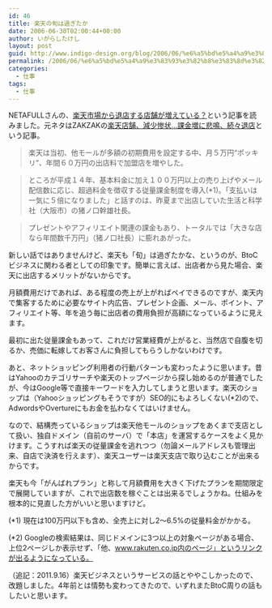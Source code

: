 ```yaml
---
id: 46
title: 楽天の旬は過ぎたか
date: 2006-06-30T02:00:44+00:00
author: いがらしたけし
layout: post
guid: http://www.indigo-design.org/blog/2006/06/%e6%a5%bd%e5%a4%a9%e3%83%93%e3%82%b8%e3%83%8d%e3%82%b9%e3%81%ae%e6%97%ac%e3%81%af%e9%81%8e%e3%81%8e%e3%81%9f%e3%81%8b/
permalink: /2006/06/%e6%a5%bd%e5%a4%a9%e3%83%93%e3%82%b8%e3%83%8d%e3%82%b9%e3%81%ae%e6%97%ac%e3%81%af%e9%81%8e%e3%81%8e%e3%81%9f%e3%81%8b/
categories:
  - 仕事
tags:
  - 仕事
---
```

NETAFULLさんの、<a href="http://netafull.net/news/014344.html" target="_blank">楽天市場から退店する店舗が増えている？</a>という記事を読みました。元ネタはZAKZAKの<a href="http://www.zakzak.co.jp/top/2006_06/t2006062834.html" target="_blank" class="broken_link">楽天店舗、減少惨状…課金増に悲鳴、続々退店</a>という記事。

> 楽天は当初、他モールが多額の初期費用を設定する中、月５万円“ポッキリ”、年間６０万円の出店料で加盟店を増やした。
  
> ところが平成１４年、基本料金に加え１００万円以上の売り上げやメール配信数に応じ、超過料金を徴収する従量課金制度を導入(*1)。「支払いは一気に５倍になりました」と話すのは、昨夏まで出店していた生活と科学社（大阪市）の猪ノ口幹雄社長。
  
> プレゼントやアフィリエイト関連の課金もあり、トータルでは「大きな店なら年間数千万円」（猪ノ口社長）に膨れあがった。

新しい話ではありませんけど、楽天も「旬」は過ぎたかな、というのが、BtoCビジネスに関わる者としての印象です。簡単に言えば、出店者から見た場合、楽天に出店するメリットがないからです。

<!--more-->


  
月額費用だけであれば、ある程度の売上が上がればペイできるのですが、楽天内で集客するために必要なサイト内広告、プレゼント企画、メール、ポイント、アフィリエイト等、年を追う毎に出店者の費用負担が高額になっているように見えます。

最初に出た従量課金もあって、これだけ営業経費が上がると、当然店で自腹を切るか、売価に転嫁してお客さんに負担してもらうしかないわけです。

あと、ネットショッピング利用者の行動パターンも変わったように思います。昔はYahooのカテゴリサーチや楽天のトップページから探し始めるのが普通でしたが、今はGoogle等で直接キーワードを入力してしまうと思います。楽天のショップは（Yahooショッピングもそうですが）SEO的にもよろしくない(*2)ので、AdwordsやOvertureにもお金を払わなくてはいけません。

なので、結構売っているショップは楽天他モールのショップをあくまで支店として扱い、独自ドメイン（自前のサーバ）で「本店」を運営するケースをよく見かけます。こうすれば楽天の従量課金を逃れつつ（勿論メールアドレスも管理出来、自店で決済を行えます）、楽天ユーザーは楽天支店で取り込むことが出来るからです。

楽天も今「がんばれプラン」と称して月額費用を大きく下げたプランを期間限定で展開していますが、これで出店数を稼ぐことは出来るでしょうかね。仕組みを根本的に見直した方がいいと思いますけど。

(*1) 現在は100万円以下も含め、全売上に対し2〜6.5%の従量料金がかかる。
  
(*2) Googleの検索結果は、同じドメインに3つ以上の対象ページがある場合、上位2ページしか表示せず、「他、www.rakuten.co.jp内のページ」というリンクが出るようになっている。

（追記：2011.9.16）楽天ビジネスというサービスの話とややこしかったので、改題しました。4年前とは情勢も変わってきたので、いずれまたBtoC周りの話もしたいと思います。
